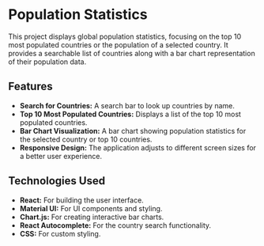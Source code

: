 # Population Statistics

This project displays global population statistics, focusing on the top 10 most populated countries or the population of a selected country. It provides a searchable list of countries along with a bar chart representation of their population data.

## Features

- **Search for Countries:** A search bar to look up countries by name.
- **Top 10 Most Populated Countries:** Displays a list of the top 10 most populated countries.
- **Bar Chart Visualization:** A bar chart showing population statistics for the selected country or top 10 countries.
- **Responsive Design:** The application adjusts to different screen sizes for a better user experience.

## Technologies Used

- **React:** For building the user interface.
- **Material UI:** For UI components and styling.
- **Chart.js:** For creating interactive bar charts.
- **React Autocomplete:** For the country search functionality.
- **CSS:** For custom styling.


